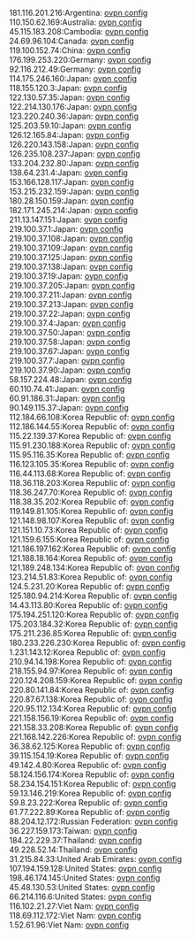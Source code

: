 181.116.201.216:Argentina: [ovpn config](vpn/181_116_201_216.ovpn)  
110.150.62.169:Australia: [ovpn config](vpn/110_150_62_169.ovpn)  
45.115.183.208:Cambodia: [ovpn config](vpn/45_115_183_208.ovpn)  
24.69.96.104:Canada: [ovpn config](vpn/24_69_96_104.ovpn)  
119.100.152.74:China: [ovpn config](vpn/119_100_152_74.ovpn)  
176.199.253.220:Germany: [ovpn config](vpn/176_199_253_220.ovpn)  
92.116.212.49:Germany: [ovpn config](vpn/92_116_212_49.ovpn)  
114.175.246.160:Japan: [ovpn config](vpn/114_175_246_160.ovpn)  
118.155.120.3:Japan: [ovpn config](vpn/118_155_120_3.ovpn)  
122.130.57.35:Japan: [ovpn config](vpn/122_130_57_35.ovpn)  
122.214.130.176:Japan: [ovpn config](vpn/122_214_130_176.ovpn)  
123.220.240.36:Japan: [ovpn config](vpn/123_220_240_36.ovpn)  
125.203.59.10:Japan: [ovpn config](vpn/125_203_59_10.ovpn)  
126.12.165.84:Japan: [ovpn config](vpn/126_12_165_84.ovpn)  
126.220.143.158:Japan: [ovpn config](vpn/126_220_143_158.ovpn)  
126.235.108.237:Japan: [ovpn config](vpn/126_235_108_237.ovpn)  
133.204.232.80:Japan: [ovpn config](vpn/133_204_232_80.ovpn)  
138.64.231.4:Japan: [ovpn config](vpn/138_64_231_4.ovpn)  
153.166.128.117:Japan: [ovpn config](vpn/153_166_128_117.ovpn)  
153.215.232.159:Japan: [ovpn config](vpn/153_215_232_159.ovpn)  
180.28.150.159:Japan: [ovpn config](vpn/180_28_150_159.ovpn)  
182.171.245.214:Japan: [ovpn config](vpn/182_171_245_214.ovpn)  
211.13.147.151:Japan: [ovpn config](vpn/211_13_147_151.ovpn)  
219.100.37.1:Japan: [ovpn config](vpn/219_100_37_1.ovpn)  
219.100.37.108:Japan: [ovpn config](vpn/219_100_37_108.ovpn)  
219.100.37.109:Japan: [ovpn config](vpn/219_100_37_109.ovpn)  
219.100.37.125:Japan: [ovpn config](vpn/219_100_37_125.ovpn)  
219.100.37.138:Japan: [ovpn config](vpn/219_100_37_138.ovpn)  
219.100.37.19:Japan: [ovpn config](vpn/219_100_37_19.ovpn)  
219.100.37.205:Japan: [ovpn config](vpn/219_100_37_205.ovpn)  
219.100.37.211:Japan: [ovpn config](vpn/219_100_37_211.ovpn)  
219.100.37.213:Japan: [ovpn config](vpn/219_100_37_213.ovpn)  
219.100.37.22:Japan: [ovpn config](vpn/219_100_37_22.ovpn)  
219.100.37.4:Japan: [ovpn config](vpn/219_100_37_4.ovpn)  
219.100.37.50:Japan: [ovpn config](vpn/219_100_37_50.ovpn)  
219.100.37.58:Japan: [ovpn config](vpn/219_100_37_58.ovpn)  
219.100.37.67:Japan: [ovpn config](vpn/219_100_37_67.ovpn)  
219.100.37.7:Japan: [ovpn config](vpn/219_100_37_7.ovpn)  
219.100.37.90:Japan: [ovpn config](vpn/219_100_37_90.ovpn)  
58.157.224.48:Japan: [ovpn config](vpn/58_157_224_48.ovpn)  
60.110.74.41:Japan: [ovpn config](vpn/60_110_74_41.ovpn)  
60.91.186.31:Japan: [ovpn config](vpn/60_91_186_31.ovpn)  
90.149.115.37:Japan: [ovpn config](vpn/90_149_115_37.ovpn)  
112.184.66.108:Korea Republic of: [ovpn config](vpn/112_184_66_108.ovpn)  
112.186.144.55:Korea Republic of: [ovpn config](vpn/112_186_144_55.ovpn)  
115.22.139.37:Korea Republic of: [ovpn config](vpn/115_22_139_37.ovpn)  
115.91.230.188:Korea Republic of: [ovpn config](vpn/115_91_230_188.ovpn)  
115.95.116.35:Korea Republic of: [ovpn config](vpn/115_95_116_35.ovpn)  
116.123.105.35:Korea Republic of: [ovpn config](vpn/116_123_105_35.ovpn)  
116.44.113.68:Korea Republic of: [ovpn config](vpn/116_44_113_68.ovpn)  
118.36.118.203:Korea Republic of: [ovpn config](vpn/118_36_118_203.ovpn)  
118.36.247.70:Korea Republic of: [ovpn config](vpn/118_36_247_70.ovpn)  
118.38.35.202:Korea Republic of: [ovpn config](vpn/118_38_35_202.ovpn)  
119.149.81.105:Korea Republic of: [ovpn config](vpn/119_149_81_105.ovpn)  
121.148.98.107:Korea Republic of: [ovpn config](vpn/121_148_98_107.ovpn)  
121.151.10.73:Korea Republic of: [ovpn config](vpn/121_151_10_73.ovpn)  
121.159.6.155:Korea Republic of: [ovpn config](vpn/121_159_6_155.ovpn)  
121.186.197.162:Korea Republic of: [ovpn config](vpn/121_186_197_162.ovpn)  
121.188.18.164:Korea Republic of: [ovpn config](vpn/121_188_18_164.ovpn)  
121.189.248.134:Korea Republic of: [ovpn config](vpn/121_189_248_134.ovpn)  
123.214.51.83:Korea Republic of: [ovpn config](vpn/123_214_51_83.ovpn)  
124.5.231.20:Korea Republic of: [ovpn config](vpn/124_5_231_20.ovpn)  
125.180.94.214:Korea Republic of: [ovpn config](vpn/125_180_94_214.ovpn)  
14.43.113.80:Korea Republic of: [ovpn config](vpn/14_43_113_80.ovpn)  
175.194.251.120:Korea Republic of: [ovpn config](vpn/175_194_251_120.ovpn)  
175.203.184.32:Korea Republic of: [ovpn config](vpn/175_203_184_32.ovpn)  
175.211.236.85:Korea Republic of: [ovpn config](vpn/175_211_236_85.ovpn)  
180.233.226.230:Korea Republic of: [ovpn config](vpn/180_233_226_230.ovpn)  
1.231.143.12:Korea Republic of: [ovpn config](vpn/1_231_143_12.ovpn)  
210.94.14.198:Korea Republic of: [ovpn config](vpn/210_94_14_198.ovpn)  
218.155.94.97:Korea Republic of: [ovpn config](vpn/218_155_94_97.ovpn)  
220.124.208.159:Korea Republic of: [ovpn config](vpn/220_124_208_159.ovpn)  
220.80.141.84:Korea Republic of: [ovpn config](vpn/220_80_141_84.ovpn)  
220.87.67.138:Korea Republic of: [ovpn config](vpn/220_87_67_138.ovpn)  
220.95.112.134:Korea Republic of: [ovpn config](vpn/220_95_112_134.ovpn)  
221.158.156.19:Korea Republic of: [ovpn config](vpn/221_158_156_19.ovpn)  
221.158.33.208:Korea Republic of: [ovpn config](vpn/221_158_33_208.ovpn)  
221.168.142.226:Korea Republic of: [ovpn config](vpn/221_168_142_226.ovpn)  
36.38.62.125:Korea Republic of: [ovpn config](vpn/36_38_62_125.ovpn)  
39.115.154.19:Korea Republic of: [ovpn config](vpn/39_115_154_19.ovpn)  
49.142.4.80:Korea Republic of: [ovpn config](vpn/49_142_4_80.ovpn)  
58.124.156.174:Korea Republic of: [ovpn config](vpn/58_124_156_174.ovpn)  
58.234.154.151:Korea Republic of: [ovpn config](vpn/58_234_154_151.ovpn)  
59.13.146.219:Korea Republic of: [ovpn config](vpn/59_13_146_219.ovpn)  
59.8.23.222:Korea Republic of: [ovpn config](vpn/59_8_23_222.ovpn)  
61.77.222.89:Korea Republic of: [ovpn config](vpn/61_77_222_89.ovpn)  
88.204.12.172:Russian Federation: [ovpn config](vpn/88_204_12_172.ovpn)  
36.227.159.173:Taiwan: [ovpn config](vpn/36_227_159_173.ovpn)  
184.22.229.37:Thailand: [ovpn config](vpn/184_22_229_37.ovpn)  
49.228.52.14:Thailand: [ovpn config](vpn/49_228_52_14.ovpn)  
31.215.84.33:United Arab Emirates: [ovpn config](vpn/31_215_84_33.ovpn)  
107.194.159.128:United States: [ovpn config](vpn/107_194_159_128.ovpn)  
198.46.174.145:United States: [ovpn config](vpn/198_46_174_145.ovpn)  
45.48.130.53:United States: [ovpn config](vpn/45_48_130_53.ovpn)  
66.214.116.6:United States: [ovpn config](vpn/66_214_116_6.ovpn)  
116.102.21.27:Viet Nam: [ovpn config](vpn/116_102_21_27.ovpn)  
118.69.112.172:Viet Nam: [ovpn config](vpn/118_69_112_172.ovpn)  
1.52.61.96:Viet Nam: [ovpn config](vpn/1_52_61_96.ovpn)  
